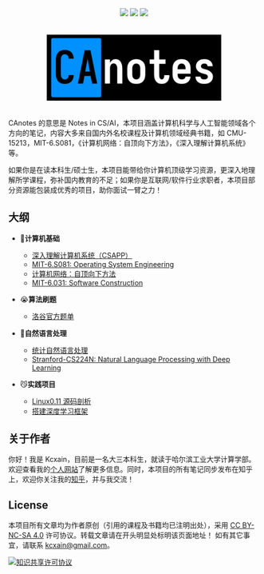 <div align="center">
    <a href="https://deconx.cn"> <img src="https://badgen.net/badge/CAnotes/在线阅读?icon="></a>
    <a href="https://github.com/kcxain/CAnotes"> <img src="https://badgen.net/github/stars/kcxain/CAnotes?icon=github"></a>
    <a href="https://github.com/kcxain/CAnotes"> <img src="https://badgen.net/github/forks/kcxain/CAnotes?icon=github"></a>
</div>
<br>

<br>

<div align="center">
    <img src="./_media/favicon.png" width="350px">
</div>

<br>

CAnotes 的意思是 Notes in CS/AI，本项目涵盖计算机科学与人工智能领域各个方向的笔记，内容大多来自国内外名校课程及计算机领域经典书籍，如 CMU-15213，MIT-6.S081，《计算机网络：自顶向下方法》，《深入理解计算机系统》 等。

如果你是在读本科生/硕士生，本项目能带给你计算机顶级学习资源，更深入地理解所学课程，弥补国内教育的不足；如果你是互联网/软件行业求职者，本项目部分资源能包装成优秀的项目，助你面试一臂之力！

## 大纲

- 🤤**计算机基础**

  - [深入理解计算机系统（CSAPP）](system/CSAPP/)
  - [MIT-6.S081: Operating System Engineering](system/Operating-System/MIT-6.S081/)
  - [计算机网络：自顶向下方法](system/Computer-Network/)
  - [MIT-6.031: Software Construction](system/Software-Construction/)
  
- 😭**算法刷题**

  - [洛谷官方题单](code-daily/luogu)
  
- 🤗**自然语言处理**

  - [统计自然语言处理](ai/NLP-with-Statistical-Methods/)
  - [Stranford-CS224N: Natural Language Processing with Deep Learning](ai/NLP-with-Deep-Learning/)
  
- 😼**实践项目**

  - [Linux0.11 源码剖析](system/Operating-System/HIT-OSLab/)
  - [搭建深度学习框架](ai/Deep-Learning-Systems/)

## 关于作者

你好！我是 Kcxain，目前是一名大三本科生，就读于哈尔滨工业大学计算学部。欢迎查看我的[个人网站](https://kcxain.github.io)了解更多信息。同时，本项目的所有笔记同步发布在知乎上，欢迎你关注我的[知乎](https://www.zhihu.com/people/deconx)，并与我交流！

## License

本项目所有文章均为作者原创（引用的课程及书籍均已注明出处），采用 [CC BY-NC-SA 4.0](https://creativecommons.org/licenses/by-nc-sa/4.0/) 许可协议。转载文章请在开头明显处标明该页面地址！
如有其它事宜，请联系 kcxain@gmail.com。

<a rel="license" href="http://creativecommons.org/licenses/by-nc-sa/4.0/"><img alt="知识共享许可协议" style="border-width:0" src="https://i.creativecommons.org/l/by-nc-sa/4.0/88x31.png" /></a>
